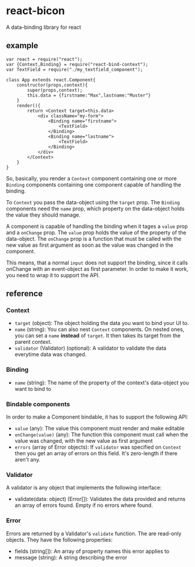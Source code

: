 react-bicon
==================
A data-binding library for react

example
-------

```
var react = require("react");
var {Context,Binding} = require("react-bind-context");
var TextField = require("./my_textfield_component");

class App extends react.Component{
	constructor(props,context){
		super(props,context);
		this.data = {firstname:"Max",lastname:"Muster"}
	}
	render(){
		return <Context target=this.data>
			<div className="my-form">
				<Binding name="firstname">
					<TextField>
				</Binding>
				<Binding name="lastname">
					<TextField>
				</Binding>
			</div>
		</Context>
	}
}
```

So, basically, you render a `Context` component containing one or more `Binding`
components containing one component capable of handling the binding.

To `Context` you pass the data-object using the `target` prop. The `Binding`
components need the `name` prop, which property on the data-object holds the
value they should manage.

A component is capable of handling the binding when it tages a `value` prop and
a `onChange` prop. The `value` prop holds the value of the property of the
data-object. The `onChange` prop is a function that must be called with the new
value as first argument as soon as the value was changed in the component.

This means, that a normal `input` does not support the binding, since it calls
onChange with an event-object as first parameter. In order to make it work,
you need to wrap it to support the API.

reference
---------

### Context
- `target` (object):
The object holding the data you want to bind your UI to.
- `name` (string):
You can also nest `Context` components. On nested ones, you can set a `name`
**instead** of `target`. It then takes its target from the parent context.
- `validator` (Validator) (optional): A validator to validate the data everytime
data was changed.

### Binding
- `name` (string):
The name of the property of the context's data-object you want to bind to

### Bindable components
In order to make a Component bindable, it has to support the following API:
- `value` (any): The value this component must render and make editable
- `onChange(value)` (any): The function this component must call when the value
was changed, with the new value as first argument
- `errors` (array of Error objects): If `validator` was specified on `Context`
then you get an array of errors on this field. It's zero-length if there aren't any.

### Validator
A validator is any object that implements the following interface:
- validate(data: object) (Error[]): Validates the data provided and returns an
array of errors found. Empty if no errors where found.

### Error
Errors are returned by a Validator's `validate` function. The are read-only objects.
They have the following properties:
- fields (string[]): An array of property names this error applies to
- message (string): A string describing the error
